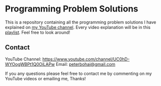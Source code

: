 # Programming Problem Solutions

This is a repository containing all the programming problem solutions I have explained on [my YouTube channel](https://www.youtube.com/channel/UC0hD-WYOogWBPt1Q0OiLAPw). Every video explanation will be in this [playlist](https://www.youtube.com/playlist?list=PLQY6pPQn_frv0TSZ1DVIbJAj4vdmEIYjx). Feel free to look around!


## Contact

YouTube Channel: https://www.youtube.com/channel/UC0hD-WYOogWBPt1Q0OiLAPw
Email: peterbohai@gmail.com

If you any questions please feel free to contact me by commenting on my YouTube videos or emailing me, Thanks!

